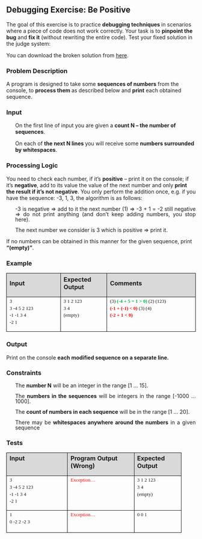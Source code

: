 <H2 CLASS="western">Debugging Exercise: Be Positive</H2>
  
<P STYLE="margin-top: 0.06in">The goal of this exercise is to
practice <B>debugging techniques </B>in scenarios where a piece of
code does not work correctly. Your task is to <B>pinpoint the bug</B>
and <B>fix it</B> (without rewriting the entire code). Test your
fixed solution in the judge system: 
</P>
<P STYLE="margin-top: 0.06in">You can download the broken solution
from <A HREF="https://softuni.bg/downloads/svn/soft-tech/Sep-2016/Programming-Fundamentals-Sep-2016/03.%20Programming-Fundamentals-Methods-Debugging-and-Troubleshooting-Code/03.%20Programming-Fundamentals-Methods-and-Debugging-Exercises-Broken-Solutions.zip">here</A>.</P>
<H3 CLASS="western">Problem Description</H3>
<P STYLE="margin-top: 0.06in">A program is designed to take some
<B>sequences of numbers</B> from the console, to <B>process them </B>as
described below and <B>print</B> each obtained sequence.</P>
<H3 CLASS="western">Input</H3>
<UL>
	  <P STYLE="margin-top: 0.06in">On the first line of input you are
	given a <B>count N – the number of sequences</B>.</P>
	  <P STYLE="margin-top: 0.06in">On each of <B>the next N lines </B>you
	will receive some <B>numbers surrounded by whitespaces</B>.</P>
</UL>
<H3 CLASS="western">Processing Logic</H3>
<P STYLE="margin-top: 0.06in">You need to check each number, if it’s
<B>positive</B> – print it on the console; if it’s <B>negative</B>,
add to its value the value of the next number and only <B>print the
result if it’s not negative</B>. You only perform the addition
once, e.g. if you have the sequence: -3, 1, 3, the algorithm is as
follows:</P>
<UL>
	  <P ALIGN=JUSTIFY STYLE="margin-top: 0.08in; line-height: 100%">-3
	is negative =&gt; add to it the next number (1) =&gt; -3 + 1 = -2
	still negative =&gt; do not print anything (and don’t keep adding
	numbers, you stop here).</P>
	  <P ALIGN=JUSTIFY STYLE="margin-top: 0.08in; line-height: 100%">The
	next number we consider is 3 which is positive =&gt; print it. 
	</P>
</UL>
<P STYLE="margin-top: 0.06in">If no numbers can be obtained in this
manner for the given sequence, print <B>“(empty)”</B>.</P>
<H3 CLASS="western">Example</H3>
<TABLE WIDTH=520 CELLPADDING=7 CELLSPACING=0>
	<COL WIDTH=135>
	<COL WIDTH=110>
	<COL WIDTH=231>
	<TR>
		<TD WIDTH=135 BGCOLOR="#d9d9d9" STYLE="border: 1px solid #00000a; padding-top: 0in; padding-bottom: 0in; padding-left: 0.08in; padding-right: 0.08in">
			<P STYLE="margin-top: 0.06in"><B>Input</B></P>
		</TD>
		<TD WIDTH=110 BGCOLOR="#d9d9d9" STYLE="border: 1px solid #00000a; padding-top: 0in; padding-bottom: 0in; padding-left: 0.08in; padding-right: 0.08in">
			<P STYLE="margin-top: 0.06in"><B>Expected Output</B></P>
		</TD>
		<TD WIDTH=231 BGCOLOR="#d9d9d9" STYLE="border: 1px solid #00000a; padding-top: 0in; padding-bottom: 0in; padding-left: 0.08in; padding-right: 0.08in">
			<P STYLE="margin-top: 0.06in"><B>Comments</B></P>
		</TD>
	</TR>
	<TR VALIGN=TOP>
		<TD WIDTH=135 STYLE="border: 1px solid #00000a; padding-top: 0in; padding-bottom: 0in; padding-left: 0.08in; padding-right: 0.08in">
			<P STYLE="margin-top: 0.03in; margin-bottom: 0in"><FONT FACE="Consolas, serif"><FONT SIZE=2>3</FONT></FONT></P>
			<P STYLE="margin-top: 0.03in; margin-bottom: 0in">  <FONT FACE="Consolas, serif"><FONT SIZE=2>3
			-4    5 2  123 </FONT></FONT>
			</P>
			<P STYLE="margin-top: 0.03in; margin-bottom: 0in"><FONT FACE="Consolas, serif"><FONT SIZE=2>-1
			-1 3 4</FONT></FONT></P>
			<P STYLE="margin-top: 0.03in"><FONT FACE="Consolas, serif"><FONT SIZE=2>-2
			      1</FONT></FONT></P>
		</TD>
		<TD WIDTH=110 STYLE="border: 1px solid #00000a; padding-top: 0in; padding-bottom: 0in; padding-left: 0.08in; padding-right: 0.08in">
			<P STYLE="margin-top: 0.03in; margin-bottom: 0in"><FONT FACE="Consolas, serif"><FONT SIZE=2>3
			1 2 123</FONT></FONT></P>
			<P STYLE="margin-top: 0.03in; margin-bottom: 0in"><FONT FACE="Consolas, serif"><FONT SIZE=2>3
			4</FONT></FONT></P>
			<P STYLE="margin-top: 0.03in"><FONT FACE="Consolas, serif"><FONT SIZE=2>(empty)</FONT></FONT></P>
		</TD>
		<TD WIDTH=231 STYLE="border: 1px solid #00000a; padding-top: 0in; padding-bottom: 0in; padding-left: 0.08in; padding-right: 0.08in">
			<P STYLE="margin-top: 0.03in; margin-bottom: 0in"><FONT FACE="Consolas, serif"><FONT SIZE=2>(3)
			</FONT></FONT><FONT COLOR="#00b050"><FONT FACE="Consolas, serif"><FONT SIZE=2><B>(-4
			+ 5 = 1 &gt; 0)</B></FONT></FONT></FONT><FONT FACE="Consolas, serif"><FONT SIZE=2>
			(2) (123)</FONT></FONT></P>
			<P STYLE="margin-top: 0.03in; margin-bottom: 0in"><FONT COLOR="#ff0000"><FONT FACE="Consolas, serif"><FONT SIZE=2><B>(-1
			+ (-1) &lt; 0)</B></FONT></FONT></FONT><FONT FACE="Consolas, serif"><FONT SIZE=2>
			(3) (4)</FONT></FONT></P>
			<P STYLE="margin-top: 0.03in"><FONT COLOR="#ff0000"><FONT FACE="Consolas, serif"><FONT SIZE=2><B>(-2
			+ 1 &lt; 0)</B></FONT></FONT></FONT></P>
		</TD>
	</TR>
</TABLE>
<H3 CLASS="western">Output</H3>
<P STYLE="margin-top: 0.06in">Print on the console <B>each modified
sequence on a separate line.</B></P>
<H3 CLASS="western">Constraints</H3>
<UL>
	  <P ALIGN=JUSTIFY STYLE="margin-top: 0.08in; line-height: 100%">The
	<B>number N</B> will be an integer in the range [1 … 15].</P>
	  <P ALIGN=JUSTIFY STYLE="margin-top: 0.08in; line-height: 100%">The
	<B>numbers in the sequences</B> will be integers in the range [-1000
	… 1000].</P>
	  <P ALIGN=JUSTIFY STYLE="margin-top: 0.08in; line-height: 100%">The
	<B>count of numbers in each sequence</B> will be in the range [1 …
	20].</P>
	  <P ALIGN=JUSTIFY STYLE="margin-top: 0.08in; line-height: 100%">There
	may be <B>whitespaces anywhere around the numbers</B> in a given
	sequence</P>
</UL>
<H3 CLASS="western">Tests</H3>
<TABLE WIDTH=460 CELLPADDING=7 CELLSPACING=0>
	<COL WIDTH=146>
	<COL WIDTH=161>
	<COL WIDTH=109>
	<TR VALIGN=TOP>
		<TD WIDTH=146 BGCOLOR="#d9d9d9" STYLE="border: 1px solid #00000a; padding-top: 0in; padding-bottom: 0in; padding-left: 0.08in; padding-right: 0.08in">
			<P STYLE="margin-top: 0.04in"><B>Input</B></P>
		</TD>
		<TD WIDTH=161 BGCOLOR="#d9d9d9" STYLE="border: 1px solid #00000a; padding-top: 0in; padding-bottom: 0in; padding-left: 0.08in; padding-right: 0.08in">
			<P STYLE="margin-top: 0.04in"><B>Program Output (Wrong)</B></P>
		</TD>
		<TD WIDTH=109 BGCOLOR="#d9d9d9" STYLE="border: 1px solid #00000a; padding-top: 0in; padding-bottom: 0in; padding-left: 0.08in; padding-right: 0.08in">
			<P STYLE="margin-top: 0.04in"><B>Expected Output</B></P>
		</TD>
	</TR>
	<TR VALIGN=TOP>
		<TD WIDTH=146 STYLE="border: 1px solid #00000a; padding-top: 0in; padding-bottom: 0in; padding-left: 0.08in; padding-right: 0.08in">
			<P STYLE="margin-top: 0.03in; margin-bottom: 0in"><FONT FACE="Consolas, serif"><FONT SIZE=2>3</FONT></FONT></P>
			<P STYLE="margin-top: 0.03in; margin-bottom: 0in">  <FONT FACE="Consolas, serif"><FONT SIZE=2>3
			-4    5 2  123 </FONT></FONT>
			</P>
			<P STYLE="margin-top: 0.03in; margin-bottom: 0in"><FONT FACE="Consolas, serif"><FONT SIZE=2>-1
			-1 3 4</FONT></FONT></P>
			<P STYLE="margin-top: 0.03in"><FONT FACE="Consolas, serif"><FONT SIZE=2>-2
			      1</FONT></FONT></P>
		</TD>
		<TD WIDTH=161 STYLE="border: 1px solid #00000a; padding-top: 0in; padding-bottom: 0in; padding-left: 0.08in; padding-right: 0.08in">
			<P STYLE="margin-top: 0.03in"><FONT COLOR="#ff0000"><FONT FACE="Consolas, serif"><FONT SIZE=2>Exception…</FONT></FONT></FONT></P>
		</TD>
		<TD WIDTH=109 STYLE="border: 1px solid #00000a; padding-top: 0in; padding-bottom: 0in; padding-left: 0.08in; padding-right: 0.08in">
			<P STYLE="margin-top: 0.03in; margin-bottom: 0in"><FONT FACE="Consolas, serif"><FONT SIZE=2>3
			1 2 123</FONT></FONT></P>
			<P STYLE="margin-top: 0.03in; margin-bottom: 0in"><FONT FACE="Consolas, serif"><FONT SIZE=2>3
			4</FONT></FONT></P>
			<P STYLE="margin-top: 0.03in"><FONT FACE="Consolas, serif"><FONT SIZE=2>(empty)</FONT></FONT></P>
		</TD>
	</TR>
	<TR VALIGN=TOP>
		<TD WIDTH=146 STYLE="border: 1px solid #00000a; padding-top: 0in; padding-bottom: 0in; padding-left: 0.08in; padding-right: 0.08in">
			<P STYLE="margin-top: 0.03in; margin-bottom: 0in"><FONT FACE="Consolas, serif"><FONT SIZE=2>1</FONT></FONT></P>
			<P STYLE="margin-top: 0.03in"><FONT FACE="Consolas, serif"><FONT SIZE=2>0
			-2 2 -2 3</FONT></FONT></P>
		</TD>
		<TD WIDTH=161 STYLE="border: 1px solid #00000a; padding-top: 0in; padding-bottom: 0in; padding-left: 0.08in; padding-right: 0.08in">
			<P STYLE="margin-top: 0.03in; margin-bottom: 0in"><FONT COLOR="#ff0000"><FONT FACE="Consolas, serif"><FONT SIZE=2>Exception…</FONT></FONT></FONT></P>
			<P STYLE="margin-top: 0.03in"><BR>
			</P>
		</TD>
		<TD WIDTH=109 STYLE="border: 1px solid #00000a; padding-top: 0in; padding-bottom: 0in; padding-left: 0.08in; padding-right: 0.08in">
			<P STYLE="margin-top: 0.03in"><FONT FACE="Consolas, serif"><FONT SIZE=2>0
			0 1</FONT></FONT></P>
		</TD>
	</TR>
</TABLE>